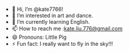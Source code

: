 - 👋 Hi, I’m @kate7766!
- 👀 I’m interested in art and dance.
- 🌱 I’m currently learning English.
- 📫 How to reach me :kate.liu.776@gmail.com
- 😄 Pronouns: Little Pig
- ⚡ Fun fact: I really want to fly in the sky!!!

<!---
kate7766/kate7766 is a ✨ special ✨ repository because its `README.md` (this file) appears on your GitHub profile.
You can click the Preview link to take a look at your changes.
--->
